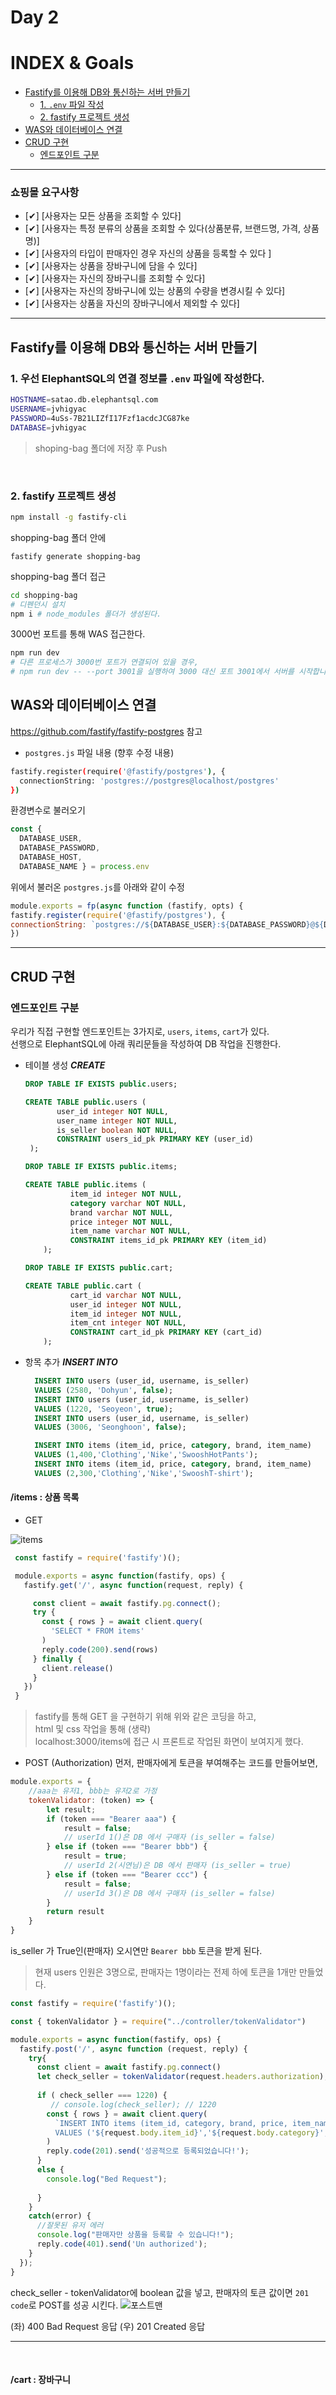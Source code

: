 # Day 2
# INDEX & Goals
- [Fastify를 이용해 DB와 통신하는 서버 만들기](#fastify를-이용해-db와-통신하는-서버-만들기)
    - [1. ```.env``` 파일 작성](#1-우선-elephantsql의-연결-정보를-env-파일에-작성한다)
    - [2. fastify 프로젝트 생성](#fastify-프로젝트-생성)
- [WAS와 데이터베이스 연결](#was와-데이터베이스-연결)
- [CRUD 구현](#crud-구현)
  - [엔드포인트 구분](#엔드포인트-구분)
---
### 쇼핑몰 요구사항
- [✔] [사용자는 모든 상품을 조회할 수 있다]
- [✔] [사용자는 특정 분류의 상품을 조회할 수 있다(상품분류, 브랜드명, 가격, 상품명)] 
- [✔] [사용자의 타입이 판매자인 경우 자신의 상품을 등록할 수 있다 ]
- [✔] [사용자는 상품을 장바구니에 담을 수 있다]
- [✔] [사용자는 자신의 장바구니를 조회할 수 있다]
- [✔] [사용자는 자신의 장바구니에 있는 상품의 수량을 변경시킬 수 있다]
- [✔] [사용자는 상품을 자신의 장바구니에서 제외할 수 있다]
---
## Fastify를 이용해 DB와 통신하는 서버 만들기
### 1. 우선 ElephantSQL의 연결 정보를 ```.env``` 파일에 작성한다.
  ```bash
  HOSTNAME=satao.db.elephantsql.com
  USERNAME=jvhigyac
  PASSWORD=4uSs-7B21LIZfI17Fzf1acdcJCG87ke
  DATABASE=jvhigyac
  ```
> shoping-bag 폴더에 저장 후 Push 

<br>

### 2. fastify 프로젝트 생성

```bash
npm install -g fastify-cli
```  
shopping-bag 폴더 안에
```
fastify generate shopping-bag
```
shopping-bag 폴더 접근
```bash
cd shopping-bag
# 디펜던시 설치
npm i # node_modules 폴더가 생성된다. 
```
3000번 포트를 통해 WAS 접근한다.
```bash
npm run dev
# 다른 프로세스가 3000번 포트가 연결되어 있을 경우,  
# npm run dev -- --port 3001을 실행하여 3000 대신 포트 3001에서 서버를 시작합니다.
```

## WAS와 데이터베이스 연결

https://github.com/fastify/fastify-postgres 참고
- ```postgres.js``` 파일 내용 (향후 수정 내용)
```bash
fastify.register(require('@fastify/postgres'), {
  connectionString: 'postgres://postgres@localhost/postgres'
})
```

환경변수로 불러오기
``` js
const {
  DATABASE_USER,
  DATABASE_PASSWORD,
  DATABASE_HOST,
  DATABASE_NAME } = process.env
```

위에서 불러온 ```postgres.js```를 아래와 같이 수정 
```js
module.exports = fp(async function (fastify, opts) {
fastify.register(require('@fastify/postgres'), {
connectionString: `postgres://${DATABASE_USER}:${DATABASE_PASSWORD}@${DATABASE_HOST}/${DATABASE_NAME}}`
})
```
---
## CRUD 구현

### 엔드포인트 구분
우리가 직접 구현할 엔드포인트는 3가지로,  ```users```, ```items```, ```cart```가 있다.  
선행으로 ElephantSQL에 아래 쿼리문들을 작성하여 DB 작업을 진행한다.

  - 테이블 생성 ***CREATE***
       ``` sql
    DROP TABLE IF EXISTS public.users;

    CREATE TABLE public.users (
              user_id integer NOT NULL,
              user_name integer NOT NULL,
              is_seller boolean NOT NULL,
              CONSTRAINT users_id_pk PRIMARY KEY (user_id)
	    );
    ```
    ``` sql
    DROP TABLE IF EXISTS public.items;

    CREATE TABLE public.items (
	          item_id integer NOT NULL,
	          category varchar NOT NULL,
              brand varchar NOT NULL,
              price integer NOT NULL,
              item_name varchar NOT NULL,
              CONSTRAINT items_id_pk PRIMARY KEY (item_id)
	    );
    ```
    ``` sql
    DROP TABLE IF EXISTS public.cart;

    CREATE TABLE public.cart (
	          cart_id varchar NOT NULL,
	          user_id integer NOT NULL,
              item_id integer NOT NULL,
              item_cnt integer NOT NULL,
              CONSTRAINT cart_id_pk PRIMARY KEY (cart_id)
	    );
    ```
    


  - 항목 추가 ***INSERT INTO***
    ``` sql
      INSERT INTO users (user_id, username, is_seller)  
      VALUES (2580, 'Dohyun', false);
      INSERT INTO users (user_id, username, is_seller)  
      VALUES (1220, 'Seoyeon', true);
      INSERT INTO users (user_id, username, is_seller)  
      VALUES (3006, 'Seonghoon', false);
      ``` 
      ```sql
        INSERT INTO items (item_id, price, category, brand, item_name)  
        VALUES (1,400,'Clothing','Nike','SwooshHotPants');
        INSERT INTO items (item_id, price, category, brand, item_name)  
        VALUES (2,300,'Clothing','Nike','SwooshT-shirt');
      ```
  
#### /items : 상품 목록   
- GET

![items](./assets/get_items.png)
   ```js
    const fastify = require('fastify')();

    module.exports = async function(fastify, ops) {
      fastify.get('/', async function(request, reply) {

        const client = await fastify.pg.connect();
        try {
          const { rows } = await client.query(
            'SELECT * FROM items'
          )
          reply.code(200).send(rows)
        } finally {
          client.release()
        }
      })
    }
   ``` 

> fastify를 통해 GET 을 구현하기 위해 위와 같은 코딩을 하고,   
html 및 css 작업을 통해 (생략)  
localhost:3000/items에 접근 시 프론트로 작업된 화면이 보여지게 했다.

- POST (Authorization)
먼저, 판매자에게 토큰을 부여해주는 코드를 만들어보면,
```js
module.exports = {
    //aaa는 유저1, bbb는 유저2로 가정 
    tokenValidator: (token) => {
        let result;
        if (token === "Bearer aaa") { 
            result = false;
            // userId 1()은 DB 에서 구매자 (is_seller = false)
        } else if (token === "Bearer bbb") {
            result = true;
            // userId 2(시연님)은 DB 에서 판매자 (is_seller = true)
        } else if (token === "Bearer ccc") {
            result = false;
            // userId 3()은 DB 에서 구매자 (is_seller = false)
        } 
        return result
    }
}
```
is_seller 가 True인(판매자) 오시연만 ```Bearer bbb``` 토큰을 받게 된다.
> 현재 users 인원은 3명으로, 판매자는 1명이라는 전제 하에 토큰을 1개만 만들었다.

```js
const fastify = require('fastify')();

const { tokenValidator } = require("../controller/tokenValidator")

module.exports = async function(fastify, ops) {
  fastify.post('/', async function (request, reply) {
    try{ 
      const client = await fastify.pg.connect()
      let check_seller = tokenValidator(request.headers.authorization);
      
      if ( check_seller === 1220) {
         // console.log(check_seller); // 1220
        const { rows } = await client.query(
          `INSERT INTO items (item_id, category, brand, price, item_name)
          VALUES ('${request.body.item_id}','${request.body.category}','${request.body.brand}', '${request.body.price}', '${request.body.item_name}')`
        )
        reply.code(201).send('성공적으로 등록되었습니다!');
      }   
      else {
        console.log("Bed Request");
        
      }
    }
    catch(error) {
      //잘못된 유저 에러
      console.log("판매자만 상품을 등록할 수 있습니다!");
      reply.code(401).send('Un authorized');
    }
  });
}

```
check_seller - tokenValidator에 boolean 값을 넣고, 판매자의 토큰 값이면 ```201 code```로  POST를 성공 시킨다.
![포스트맨](./assets/%ED%8F%AC%EC%8A%A4%ED%8A%B8%EB%A7%A8.png)

(좌) 400 Bad Request 응답  (우) 201 Created 응답

---

<br>

#### /cart : 장바구니   



  


